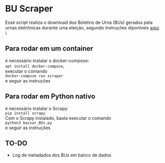 # BU Scraper

Esse script realiza o download dos Boletins de Urna (BUs) gerados pela urnas eletrônicas durante uma eleição, segundo instruções diponíveis [aqui](https://www.tse.jus.br/eleicoes/informacoes-tecnicas-sobre-a-divulgacao-de-resultados).\
\

## Para rodar em um container
é necessário instalar o docker-compose:\
`apt install docker-compose`,\
executar o comando\
`docker-compose run scraper`\
e seguir as instruções

## Para rodar em Python nativo
é necessário instalar o Scrapy:\
`pip install scrapy`\
Com o Scrapy instalado, basta executar o comando\
`python3 baixar_BUs.py`\
e seguir as instruções

## TO-DO
 - Log de metadados dos BUs em banco de dados
